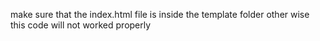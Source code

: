make sure that the index.html file is inside the template folder
other wise this code will not worked properly
